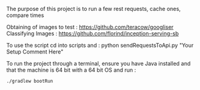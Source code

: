 The purpose of this project is to run a few rest requests, cache ones, compare times

Obtaining of images to test : https://github.com/teracow/googliser
Classifying Images : https://github.com/florind/inception-serving-sb


To use the script cd into scripts and :
python sendRequestsToApi.py "Your Setup Comment Here"


To run the project through a terminal, ensure you have Java installed and that the machine is 64 bit with a 64 bit OS and run :

```./gradlew bootRun```